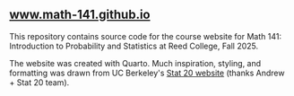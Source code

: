 ## www.math-141.github.io

This repository contains source code for the course website for Math 141: Introduction to Probability and Statistics at Reed College, Fall 2025.

The website was created with Quarto. Much inspiration, styling, and formatting was drawn from UC Berkeley's [Stat 20 website](https://www.stat20.org/) (thanks Andrew + Stat 20 team).
